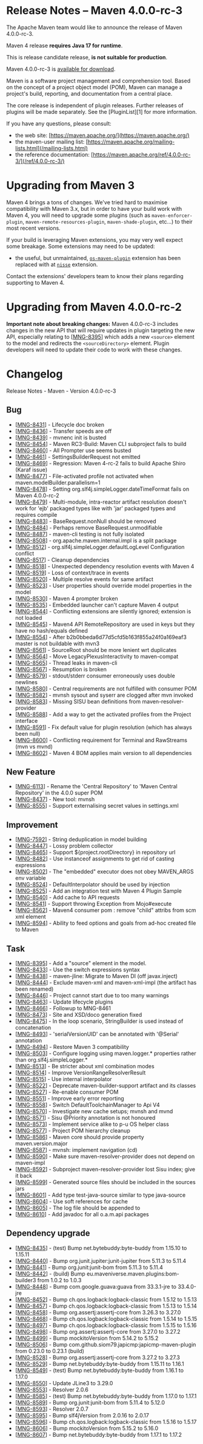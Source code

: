 <!--
Licensed to the Apache Software Foundation (ASF) under one
or more contributor license agreements.  See the NOTICE file
distributed with this work for additional information
regarding copyright ownership.  The ASF licenses this file
to you under the Apache License, Version 2.0 (the
"License"); you may not use this file except in compliance
with the License.  You may obtain a copy of the License at

http://www.apache.org/licenses/LICENSE-2.0

Unless required by applicable law or agreed to in writing,
software distributed under the License is distributed on an
"AS IS" BASIS, WITHOUT WARRANTIES OR CONDITIONS OF ANY
KIND, either express or implied.  See the License for the
specific language governing permissions and limitations
under the License.

NOTE: For help with the syntax of this file, see:
http://maven.apache.org/doxia/modules/index.html#Markdown
-->

# Release Notes &#x2013; Maven 4.0.0-rc-3

The Apache Maven team would like to announce the release of Maven 4.0.0-rc-3.

Maven 4 release **requires Java 17 for runtime**.

This is release candidate release, **is not suitable for production**.

Maven 4.0.0-rc-3 is [available for download](https://dlcdn.apache.org/maven/maven-4/4.0.0-rc-3/).

Maven is a software project management and comprehension tool. Based on the concept of a project object model (POM), Maven can manage a project's build, reporting, and documentation from a central place.

The core release is independent of plugin releases. Further releases of plugins will be made separately. See the [PluginList][1] for more information.

If you have any questions, please consult:

- the web site: [https://maven.apache.org/](https://maven.apache.org/)
- the maven-user mailing list: [https://maven.apache.org/mailing-lists.html](/mailing-lists.html)
- the reference documentation: [https://maven.apache.org/ref/4.0.0-rc-3/](/ref/4.0.0-rc-3/)

# Upgrading from Maven 3

Maven 4 brings a tons of changes.  We've tried hard to maximise compatibility with Maven 3.x, but in order to have your build work with Maven 4, you will need to upgrade some plugins (such as `maven-enforcer-plugin`, `maven-remote-resources-plugin`, `maven-shade-plugin`, etc...) to their most recent versions.

If your build is leveraging Maven extensions, you may very well expect some breakage. Some extensions may need to be updated:
* the useful, but unmaintained, [`os-maven-plugin`](https://github.com/trustin/os-maven-plugin/) extension has been replaced with at [`nisse`](https://github.com/maveniverse/nisse) extension.

Contact the extensions' developers team to know their plans regarding supporting to Maven 4.

# Upgrading from Maven 4.0.0-rc-2

**Important note about breaking changes:** Maven 4.0.0-rc-3 includes changes in the new API that will require updates in plugin targeting the new API, especially relating to \[[MNG-8395](https://issues.apache.org/jira/browse/MNG-8395)\] which adds a new `<source>` element to the model and redirects the `<sourceDirectory>` element. Plugin developers will need to update their code to work with these changes.

# Changelog

Release Notes - Maven - Version 4.0.0-rc-3

## Bug
* \[[MNG-8431](https://issues.apache.org/jira/browse/MNG-8431)\] - Lifecycle doc broken
* \[[MNG-8436](https://issues.apache.org/jira/browse/MNG-8436)\] - Transfer speeds are off
* \[[MNG-8439](https://issues.apache.org/jira/browse/MNG-8439)\] - mvnenc init is busted
* \[[MNG-8454](https://issues.apache.org/jira/browse/MNG-8454)\] - Maven RC3-Build: Maven CLI subproject fails to build
* \[[MNG-8460](https://issues.apache.org/jira/browse/MNG-8460)\] - All Prompter use seems busted
* \[[MNG-8461](https://issues.apache.org/jira/browse/MNG-8461)\] - SettingsBuilderRequest not emitted
* \[[MNG-8469](https://issues.apache.org/jira/browse/MNG-8469)\] - Regression: Maven 4-rc-2 fails to build Apache Shiro (Karaf issue)
* \[[MNG-8477](https://issues.apache.org/jira/browse/MNG-8477)\] - File-activated profile not activated when maven.modelBuilder.parallelism=1
* \[[MNG-8478](https://issues.apache.org/jira/browse/MNG-8478)\] - Setting org.slf4j.simpleLogger.dateTimeFormat fails on Maven 4.0.0-rc-2
* \[[MNG-8479](https://issues.apache.org/jira/browse/MNG-8479)\] - Multi-module, intra-reactor artifact resolution doesn't work for 'ejb' packaged types like with 'jar' packaged types and requires compile
* \[[MNG-8483](https://issues.apache.org/jira/browse/MNG-8483)\] - BaseRequest.nonNull should be removed
* \[[MNG-8484](https://issues.apache.org/jira/browse/MNG-8484)\] - Perhaps remove BaseRequest.unmodifiable
* \[[MNG-8487](https://issues.apache.org/jira/browse/MNG-8487)\] - maven-cli testing is not fully isolated
* \[[MNG-8508](https://issues.apache.org/jira/browse/MNG-8508)\] - org.apache.maven.internal.impl is a split package
* \[[MNG-8512](https://issues.apache.org/jira/browse/MNG-8512)\] - org.slf4j.simpleLogger.defaultLogLevel Configuration conflict
* \[[MNG-8517](https://issues.apache.org/jira/browse/MNG-8517)\] - Cleanup dependencies
* \[[MNG-8518](https://issues.apache.org/jira/browse/MNG-8518)\] - Unexpected dependency resolution events with Maven 4
* \[[MNG-8519](https://issues.apache.org/jira/browse/MNG-8519)\] - Loss of context/trace in events
* \[[MNG-8520](https://issues.apache.org/jira/browse/MNG-8520)\] - Multiple resolve events for same artifact
* \[[MNG-8523](https://issues.apache.org/jira/browse/MNG-8523)\] - User properties should override model properties in the model
* \[[MNG-8530](https://issues.apache.org/jira/browse/MNG-8530)\] - Maven 4 prompter broken
* \[[MNG-8535](https://issues.apache.org/jira/browse/MNG-8535)\] - Embedded launcher can't capture Maven 4 output
* \[[MNG-8544](https://issues.apache.org/jira/browse/MNG-8544)\] - Conflicting extensions are silently ignored; extension is not loaded
* \[[MNG-8545](https://issues.apache.org/jira/browse/MNG-8545)\] - Maven4 API RemoteRepository are used in keys but they have no hash/equals defined
* \[[MNG-8554](https://issues.apache.org/jira/browse/MNG-8554)\] - After b2b0bbeda6d77d5cfd5b163f855a24f0a169eaf3 master is not buildable with mvn3
* \[[MNG-8561](https://issues.apache.org/jira/browse/MNG-8561)\] - SourceRoot should be more lenient wrt duplicates
* \[[MNG-8564](https://issues.apache.org/jira/browse/MNG-8564)\] - Move LegacyPlexusInteractivity to maven-compat
* \[[MNG-8565](https://issues.apache.org/jira/browse/MNG-8565)\] - Thread leaks in maven-cli
* \[[MNG-8567](https://issues.apache.org/jira/browse/MNG-8567)\] - Resumption is broken
* \[[MNG-8579](https://issues.apache.org/jira/browse/MNG-8579)\] - stdout/stderr consumer erroneously uses double newlines
* \[[MNG-8580](https://issues.apache.org/jira/browse/MNG-8580)\] - Central requirements are not fulfilled with consumer POM
* \[[MNG-8582](https://issues.apache.org/jira/browse/MNG-8582)\] - mvnsh sysout and syserr are clogged after mvn invoked
* \[[MNG-8583](https://issues.apache.org/jira/browse/MNG-8583)\] - Missing SISU bean definitions from maven-resolver-provider
* \[[MNG-8588](https://issues.apache.org/jira/browse/MNG-8588)\] - Add a way to get the activated profiles from the Project interface
* \[[MNG-8591](https://issues.apache.org/jira/browse/MNG-8591)\] - Fix default value for plugin resolution (which has always been null)
* \[[MNG-8600](https://issues.apache.org/jira/browse/MNG-8600)\] - Conflicting requirement for Terminal and RawStreams (mvn vs mvnd)
* \[[MNG-8602](https://issues.apache.org/jira/browse/MNG-8602)\] - Maven 4 BOM applies main version to all dependencies

## New Feature
* \[[MNG-6113](https://issues.apache.org/jira/browse/MNG-6113)\] - Rename the 'Central Repository' to 'Maven Central Repository' in the 4.0.0 super POM
* \[[MNG-8437](https://issues.apache.org/jira/browse/MNG-8437)\] - New tool: mvnsh
* \[[MNG-8555](https://issues.apache.org/jira/browse/MNG-8555)\] - Support externalising secret values in settings.xml

## Improvement
* \[[MNG-7592](https://issues.apache.org/jira/browse/MNG-7592)\] - String deduplication in model building
* \[[MNG-8447](https://issues.apache.org/jira/browse/MNG-8447)\] - Lossy problem collector
* \[[MNG-8465](https://issues.apache.org/jira/browse/MNG-8465)\] - Support ${project.rootDirectory} in repository url
* \[[MNG-8482](https://issues.apache.org/jira/browse/MNG-8482)\] - Use instanceof assignments to get rid of casting expressions
* \[[MNG-8502](https://issues.apache.org/jira/browse/MNG-8502)\] - The "embedded" executor does not obey MAVEN_ARGS env variable
* \[[MNG-8524](https://issues.apache.org/jira/browse/MNG-8524)\] - DefaultInterpolator should be used by injection
* \[[MNG-8525](https://issues.apache.org/jira/browse/MNG-8525)\] - Add an integration test with Maven 4 Plugin Sample
* \[[MNG-8540](https://issues.apache.org/jira/browse/MNG-8540)\] - Add cache to API requests
* \[[MNG-8541](https://issues.apache.org/jira/browse/MNG-8541)\] - Support throwing Exception from Mojo#execute
* \[[MNG-8562](https://issues.apache.org/jira/browse/MNG-8562)\] - Maven4 consumer pom : remove "child" attribs from scm xml element
* \[[MNG-8594](https://issues.apache.org/jira/browse/MNG-8594)\] - Ability to feed options and goals from ad-hoc created file to Maven

## Task
* \[[MNG-8395](https://issues.apache.org/jira/browse/MNG-8395)\] - Add a "source" element in the model.
* \[[MNG-8433](https://issues.apache.org/jira/browse/MNG-8433)\] - Use the switch expressions syntax
* \[[MNG-8438](https://issues.apache.org/jira/browse/MNG-8438)\] - maven-jline: Migrate to Maven DI (off javax.inject)
* \[[MNG-8444](https://issues.apache.org/jira/browse/MNG-8444)\] - Exclude maven-xml and maven-xml-impl (the artifact has been renamed)
* \[[MNG-8446](https://issues.apache.org/jira/browse/MNG-8446)\] - Project cannot start due to too many warnings
* \[[MNG-8463](https://issues.apache.org/jira/browse/MNG-8463)\] - Update lifecycle plugins
* \[[MNG-8466](https://issues.apache.org/jira/browse/MNG-8466)\] - Followup to MNG-8461
* \[[MNG-8473](https://issues.apache.org/jira/browse/MNG-8473)\] - Site and XSD/doco generation fixed
* \[[MNG-8475](https://issues.apache.org/jira/browse/MNG-8475)\] - In the loop scenario, StringBuilder is used instead of concatenation
* \[[MNG-8493](https://issues.apache.org/jira/browse/MNG-8493)\] - 'serialVersionUID' can be annotated with '@Serial' annotation
* \[[MNG-8494](https://issues.apache.org/jira/browse/MNG-8494)\] - Restore Maven 3 compatibility
* \[[MNG-8503](https://issues.apache.org/jira/browse/MNG-8503)\] - Configure logging using maven.logger.* properties rather than org.slf4j.simpleLogger.*
* \[[MNG-8513](https://issues.apache.org/jira/browse/MNG-8513)\] - Be stricter about xml combination modes
* \[[MNG-8514](https://issues.apache.org/jira/browse/MNG-8514)\] - Improve VersionRangeResolverResult
* \[[MNG-8515](https://issues.apache.org/jira/browse/MNG-8515)\] - Use internal interpolator
* \[[MNG-8522](https://issues.apache.org/jira/browse/MNG-8522)\] - Deprecate maven-builder-support artifact and its classes
* \[[MNG-8527](https://issues.apache.org/jira/browse/MNG-8527)\] - Re-enable consumer POM
* \[[MNG-8551](https://issues.apache.org/jira/browse/MNG-8551)\] - Improve early error reporting
* \[[MNG-8558](https://issues.apache.org/jira/browse/MNG-8558)\] - Switch DefaultToolchainManager to Api V4
* \[[MNG-8570](https://issues.apache.org/jira/browse/MNG-8570)\] - Investigate new cache setups; mvnsh and mvnd
* \[[MNG-8571](https://issues.apache.org/jira/browse/MNG-8571)\] - Sisu @Priority annotation is not honoured
* \[[MNG-8573](https://issues.apache.org/jira/browse/MNG-8573)\] - Implement service alike to p-u OS helper class
* \[[MNG-8577](https://issues.apache.org/jira/browse/MNG-8577)\] - Project POM hierarchy cleanup
* \[[MNG-8586](https://issues.apache.org/jira/browse/MNG-8586)\] - Maven core should provide property maven.version.major
* \[[MNG-8587](https://issues.apache.org/jira/browse/MNG-8587)\] - mvnsh: implement navigation (cd)
* \[[MNG-8590](https://issues.apache.org/jira/browse/MNG-8590)\] - Make sure maven-resolver-provider does not depend on maven-impl
* \[[MNG-8592](https://issues.apache.org/jira/browse/MNG-8592)\] - Subproject maven-resolver-provider lost Sisu index; give it back
* \[[MNG-8599](https://issues.apache.org/jira/browse/MNG-8599)\] - Generated source files should be included in the sources jars
* \[[MNG-8601](https://issues.apache.org/jira/browse/MNG-8601)\] - Add type test-java-source similar to type java-source
* \[[MNG-8604](https://issues.apache.org/jira/browse/MNG-8604)\] - Use soft references for cache
* \[[MNG-8605](https://issues.apache.org/jira/browse/MNG-8605)\] - The log file should be appended to
* \[[MNG-8610](https://issues.apache.org/jira/browse/MNG-8610)\] - Add javadoc for all o.a.m.api packages

## Dependency upgrade
* \[[MNG-8435](https://issues.apache.org/jira/browse/MNG-8435)\] - (test) Bump net.bytebuddy:byte-buddy from 1.15.10 to 1.15.11
* \[[MNG-8440](https://issues.apache.org/jira/browse/MNG-8440)\] - Bump org.junit.jupiter:junit-jupiter from 5.11.3 to 5.11.4
* \[[MNG-8441](https://issues.apache.org/jira/browse/MNG-8441)\] - Bump org.junit:junit-bom from 5.11.3 to 5.11.4
* \[[MNG-8442](https://issues.apache.org/jira/browse/MNG-8442)\] - (build) Bump eu.maveniverse.maven.plugins:bom-builder3 from 1.0.2 to 1.0.3
* \[[MNG-8448](https://issues.apache.org/jira/browse/MNG-8448)\] - Bump com.google.guava:guava from 33.3.1-jre to 33.4.0-jre
* \[[MNG-8452](https://issues.apache.org/jira/browse/MNG-8452)\] - Bump ch.qos.logback:logback-classic from 1.5.12 to 1.5.13
* \[[MNG-8457](https://issues.apache.org/jira/browse/MNG-8457)\] - Bump ch.qos.logback:logback-classic from 1.5.13 to 1.5.14
* \[[MNG-8458](https://issues.apache.org/jira/browse/MNG-8458)\] - Bump org.assertj:assertj-core from 3.26.3 to 3.27.0
* \[[MNG-8468](https://issues.apache.org/jira/browse/MNG-8468)\] - Bump ch.qos.logback:logback-classic from 1.5.14 to 1.5.15
* \[[MNG-8497](https://issues.apache.org/jira/browse/MNG-8497)\] - Bump ch.qos.logback:logback-classic from 1.5.15 to 1.5.16
* \[[MNG-8498](https://issues.apache.org/jira/browse/MNG-8498)\] - Bump org.assertj:assertj-core from 3.27.0 to 3.27.2
* \[[MNG-8499](https://issues.apache.org/jira/browse/MNG-8499)\] - Bump mockitoVersion from 5.14.2 to 5.15.2
* \[[MNG-8506](https://issues.apache.org/jira/browse/MNG-8506)\] - Bump com.github.siom79.japicmp:japicmp-maven-plugin from 0.23.0 to 0.23.1 (build)
* \[[MNG-8528](https://issues.apache.org/jira/browse/MNG-8528)\] - Bump org.assertj:assertj-core from 3.27.2 to 3.27.3
* \[[MNG-8529](https://issues.apache.org/jira/browse/MNG-8529)\] - Bump net.bytebuddy:byte-buddy from 1.15.11 to 1.16.1
* \[[MNG-8549](https://issues.apache.org/jira/browse/MNG-8549)\] - (test) Bump net.bytebuddy:byte-buddy from 1.16.1 to 1.17.0
* \[[MNG-8550](https://issues.apache.org/jira/browse/MNG-8550)\] - Update JLine3 to 3.29.0
* \[[MNG-8553](https://issues.apache.org/jira/browse/MNG-8553)\] - Resolver 2.0.6
* \[[MNG-8585](https://issues.apache.org/jira/browse/MNG-8585)\] - (test) Bump net.bytebuddy:byte-buddy from 1.17.0 to 1.17.1
* \[[MNG-8589](https://issues.apache.org/jira/browse/MNG-8589)\] - Bump org.junit:junit-bom from 5.11.4 to 5.12.0
* \[[MNG-8593](https://issues.apache.org/jira/browse/MNG-8593)\] - Resolver 2.0.7
* \[[MNG-8595](https://issues.apache.org/jira/browse/MNG-8595)\] - Bump slf4jVersion from 2.0.16 to 2.0.17
* \[[MNG-8596](https://issues.apache.org/jira/browse/MNG-8596)\] - Bump ch.qos.logback:logback-classic from 1.5.16 to 1.5.17
* \[[MNG-8606](https://issues.apache.org/jira/browse/MNG-8606)\] - Bump mockitoVersion from 5.15.2 to 5.16.0
* \[[MNG-8607](https://issues.apache.org/jira/browse/MNG-8607)\] - Bump net.bytebuddy:byte-buddy from 1.17.1 to 1.17.2

